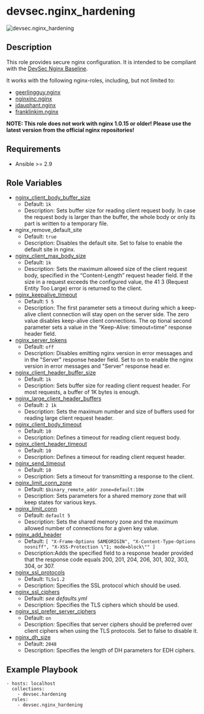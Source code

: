 # devsec.nginx_hardening

![devsec.nginx_hardening](https://github.com/dev-sec/ansible-os-hardening/workflows/devsec.nginx_hardening/badge.svg)

## Description

This role provides secure nginx configuration. It is intended to be compliant with the [DevSec Nginx Baseline](https://github.com/dev-sec/nginx-baseline).

It works with the following nginx-roles, including, but not limited to:
* [geerlingguy.nginx](https://galaxy.ansible.com/geerlingguy/nginx/)
* [nginxinc.nginx](https://galaxy.ansible.com/nginxinc/nginx)
* [jdauphant.nginx](https://galaxy.ansible.com/jdauphant/nginx/)
* [franklinkim.nginx](https://galaxy.ansible.com/franklinkim/nginx/)

**NOTE: This role does not work with nginx 1.0.15 or older! Please use the latest version from the official nginx repositories!**

## Requirements

* Ansible >= 2.9

## Role Variables

* [nginx_client_body_buffer_size][]
  * Default: `1k`
  * Description: Sets buffer size for reading client request body. In case the request body is larger than the buffer, the whole body or only its part is written to a temporary file.
* nginx_remove_default_site
  * Default: `true`
  * Description: Disables the default site. Set to false to enable the default site in nginx.
* [nginx_client_max_body_size][]
  * Default: `1k`
  * Description: Sets the maximum allowed size of the client request body, specified in the “Content-Length” request header field. If the size in a request exceeds the configured value, the 41
3 (Request Entity Too Large) error is returned to the client.
* [nginx_keepalive_timeout][]
  * Default: `5 5`
  * Description: The first parameter sets a timeout during which a keep-alive client connection will stay open on the server side. The zero value disables keep-alive client connections. The op
tional second parameter sets a value in the “Keep-Alive: timeout=time” response header field.
* [nginx_server_tokens][]
  * Default: `off`
  * Description: Disables emitting nginx version in error messages and in the "Server" response header field. Set to on to enable the nginx version in error messages and "Server" response head
er.
* [nginx_client_header_buffer_size][]
  * Default: `1k`
  * Description:  Sets buffer size for reading client request header. For most requests, a buffer of 1K bytes is enough.
* [nginx_large_client_header_buffers][]
  * Default: `2 1k`
  * Description: Sets the maximum number and size of buffers used for reading large client request header.
* [nginx_client_body_timeout][]
  * Default: `10`
  * Description: Defines a timeout for reading client request body.
* [nginx_client_header_timeout][]
  * Default: `10`
  * Description: Defines a timeout for reading client request header.
* [nginx_send_timeout][]
  * Default: `10`
  * Description: Sets a timeout for transmitting a response to the client.
* [nginx_limit_conn_zone][]
  * Default: `$binary_remote_addr zone=default:10m`
  * Description: Sets parameters for a shared memory zone that will keep states for various keys.
* [nginx_limit_conn][]
  * Default: `default 5`
  * Description: Sets the shared memory zone and the maximum allowed number of connections for a given key value.
* [nginx_add_header][]
  * Default: `[ "X-Frame-Options SAMEORIGIN", "X-Content-Type-Options nosniff", "X-XSS-Protection \"1; mode=block\"" ]`
  * Description:Adds the specified field to a response header provided that the response code equals 200, 201, 204, 206, 301, 302, 303, 304, or 307.
* [nginx_ssl_protocols][]
  * Default: `TLSv1.2`
  * Description: Specifies the SSL protocol which should be used.
* [nginx_ssl_ciphers][]
  * Default: *see defaults.yml*
  * Description: Specifies the TLS ciphers which should be used.
* [nginx_ssl_prefer_server_ciphers][]
  * Default: `on`
  * Description: Specifies that server ciphers should be preferred over client ciphers when using the TLS protocols. Set to false to disable it.
* [nginx_dh_size][]
  * Default: `2048`
  * Description: Specifies the length of DH parameters for EDH ciphers.

## Example Playbook

```
- hosts: localhost
  collections:
    - devsec.hardening
  roles:
    - devsec.nginx_hardening
```

[nginx_client_body_buffer_size]: http://nginx.org/en/docs/http/ngx_http_core_module.html#client_body_buffer_size
[nginx_client_max_body_size]: http://nginx.org/en/docs/http/ngx_http_core_module.html#client_max_body_size
[nginx_keepalive_timeout]: http://nginx.org/en/docs/http/ngx_http_core_module.html#keepalive_timeout
[nginx_server_tokens]: http://nginx.org/en/docs/http/ngx_http_core_module.html#server_tokens
[nginx_more_clear_headers]: http://nginx.org/en/docs/http/ngx_http_headers_module.html#add_header
[nginx_client_header_buffer_size]: http://nginx.org/en/docs/http/ngx_http_core_module.html#client_header_buffer_size
[nginx_large_client_header_buffers]: http://nginx.org/en/docs/http/ngx_http_core_module.html#large_client_header_buffers
[nginx_client_body_timeout]: http://nginx.org/en/docs/http/ngx_http_core_module.html#client_body_timeout
[nginx_client_header_timeout]: http://nginx.org/en/docs/http/ngx_http_core_module.html#client_header_timeout
[nginx_send_timeout]: http://nginx.org/en/docs/http/ngx_http_core_module.html#send_timeout
[nginx_limit_conn_zone]: http://nginx.org/en/docs/http/ngx_http_limit_conn_module.html#limit_conn_zone
[nginx_limit_conn]: http://nginx.org/en/docs/http/ngx_http_limit_conn_module.html#limit_conn
[nginx_add_header]: http://nginx.org/en/docs/http/ngx_http_headers_module.html#add_header
[nginx_ssl_protocols]: http://nginx.org/en/docs/http/ngx_http_ssl_module.html#ssl_protocols
[nginx_ssl_ciphers]: http://nginx.org/en/docs/http/ngx_http_ssl_module.html#ssl_ciphers
[nginx_ssl_prefer_server_ciphers]: http://nginx.org/en/docs/http/ngx_http_ssl_module.html#ssl_prefer_server_ciphers
[nginx_dh_size]: http://nginx.org/en/docs/http/ngx_http_ssl_module.html#ssl_dhparam
